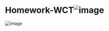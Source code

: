# Homework-WCT![image](https://github.com/user-attachments/assets/eb6d9f14-bc5e-4556-a6aa-14d9787fbb75)
![image](https://github.com/user-attachments/assets/0c90db19-5364-4fee-8c1f-c4b205b32d4a)

